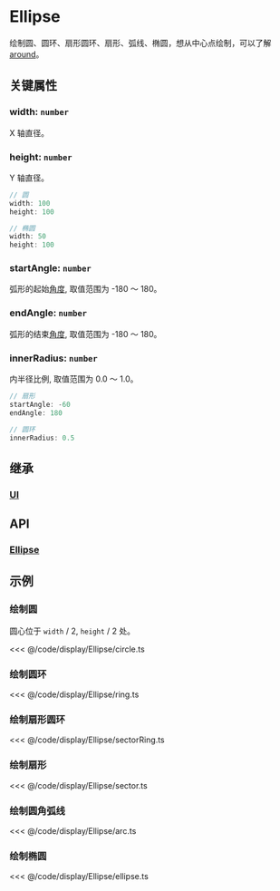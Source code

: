 <script setup>
import Case from '/component/Case.vue'
</script>

# Ellipse

绘制圆、圆环、扇形圆环、扇形、弧线、椭圆，想从中心点绘制，可以了解 [around](/reference/property/around.md)。

<case name="Ellipse" editor=false></case>

## 关键属性

### width: `number`

X 轴直径。

### height: `number`

Y 轴直径。

```ts
// 圆
width: 100
height: 100

// 椭圆
width: 50
height: 100
```

### startAngle: `number`

弧形的起始[角度](../interface/math/Math#rotation), 取值范围为 -180 ～ 180。

### endAngle: `number`

弧形的结束[角度](../interface/math/Math#rotation), 取值范围为 -180 ～ 180。

### innerRadius: `number`

内半径比例, 取值范围为 0.0 ～ 1.0。

```ts
// 扇形
startAngle: -60
endAngle: 180

// 圆环
innerRadius: 0.5
```

## 继承

### [UI](./UI.md)

## API

### [Ellipse](/api/classes/Ellipse.md)

## 示例

<case name="Ellipse" index=0 editor=false></case>

### 绘制圆

圆心位于 `width` / 2, `height` / 2 处。

<<< @/code/display/Ellipse/circle.ts

<case name="Ellipse" index=1 editor=false></case>

### 绘制圆环

<<< @/code/display/Ellipse/ring.ts

<case name="Ellipse" index=2 editor=false></case>

### 绘制扇形圆环

<<< @/code/display/Ellipse/sectorRing.ts

<case name="Ellipse" index=3 editor=false></case>

### 绘制扇形

<<< @/code/display/Ellipse/sector.ts

<case name="Ellipse" index=4 editor=false></case>

### 绘制圆角弧线

<<< @/code/display/Ellipse/arc.ts

<case name="Ellipse" index=5 editor=false></case>

### 绘制椭圆

<<< @/code/display/Ellipse/ellipse.ts
